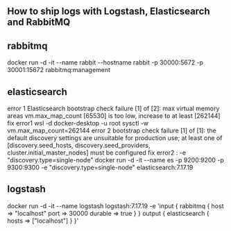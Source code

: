 ## How to ship logs with Logstash, Elasticsearch and RabbitMQ
## rabbitmq
docker run -d -it --name rabbit --hostname rabbit -p 30000:5672 -p 30001:15672 rabbitmq:management

## elasticsearch
error 1
Elasticsearch bootstrap check failure [1] of [2]: max virtual memory areas vm.max_map_count [65530] is too low, increase to at least [262144]
fix error1
wsl -d docker-desktop -u root
sysctl -w vm.max_map_count=262144
error 2
bootstrap check failure [1] of [1]: the default discovery settings are unsuitable for production use; at least one of [discovery.seed_hosts, discovery.seed_providers, cluster.initial_master_nodes] must be configured
fix error2 : -e "discovery.type=single-node"
docker run -d -it --name es -p 9200:9200 -p 9300:9300 -e "discovery.type=single-node" elasticsearch:7.17.19

## logstash
docker run -d -it --name logstash logstash:7.17.19 -e 'input { rabbitmq {
host => "localhost" port => 30000 durable => true } }
output { elasticsearch { hosts => ["localhost"] } }'